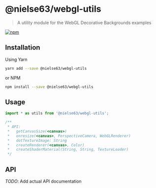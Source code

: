 
# @nielse63/webgl-utils
> A utility module for the WebGL Decorative Backgrounds examples

[![npm](https://img.shields.io/npm/v/@nielse63/webgl-utils.svg?maxAge=2592000)](https://www.npmjs.com/package/@nielse63/webgl-utils)

## Installation

Using Yarn
```bash
yarn add --save @nielse63/webgl-utils
```

or NPM
```bash
npm install --save @nielse63/webgl-utils
```

## Usage

```js
import * as utils from '@nielse63/webgl-utils';

/**
 * API:
 *   getCanvasSize(<canvas>)
 *   onresize(<canvas>, PerspectiveCamera, WebGLRenderer)
 *   dotTextureImage: String
 *   createRenderer(<canvas>, Color)
 *   createShaderMaterial(String, String, TextureLoader)
 */
```

## API

*TODO*: Add actual API documentation
